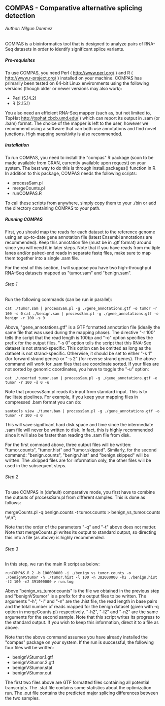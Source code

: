 ## COMPAS - Comparative alternative splicing detection
###### Author: Nilgun Donmez

COMPAS is a bioinformatics tool that is designed to analyze pairs of RNA-Seq datasets in order to identify significant splice variants.

##### Pre-requisites

To use COMPAS, you need Perl ( http://www.perl.org/ ) and R ( http://www.r-project.org/ ) installed on your machine. COMPAS has primarily been tested on 64-bit Linux environments using the following versions (though older or newer versions may also work):

- Perl (5.14.2)
- R (2.15.1)
	
You also need an efficient RNA-Seq mapper (such as, but not limited to, TopHat http://tophat.cbcb.umd.edu/ ) which can report its output in .sam (or .bam) format. The choice of the mapper is left to the user, however we recommend using a software that can both use annotations and find novel junctions. High mapping sensitivity is also recommended.

##### Installation

To run COMPAS, you need to install the "compas" R package (soon to be made available from CRAN, currently available upon request) on your system. The best way to do this is through install.packages() function in R. In addition to this package, COMPAS needs the following scripts:

- processSam.pl
- mergeCounts.pl
- runCOMPAS.R

To call these scripts from anywhere, simply copy them to your ./bin or add the directory containing COMPAS to your path.

##### Running COMPAS

First, you should map the reads for each dataset to the reference genome using an up-to-date gene annotation file (latest Ensembl annotations are recommended). Keep this annotation file (must be in .gtf format) around since you will need it in later steps. Note that if you have reads from multiple lanes and/or paired-end reads in separate fastq files, make sure to map them together into a single .sam file.

For the rest of this section, I will suppose you have two high-throughput RNA-Seq datasets mapped as "tumor.sam" and "benign.sam".

###### Step 1

Run the following commands (can be run in parallel):

` cat ./tumor.sam | processSam.pl -g ./gene_annotations.gtf -o tumor -r 100 -s 0 `
` cat ./benign.sam | processSam.pl -g ./gene_annotations.gtf -o benign -r 100 -s 0 `

Above, "gene_annotations.gtf" is a GTF formatted annotation file (ideally the same file that was used during the mapping phase). The directive "-r 100" tells the script that the read length is 100bp and "-o" option specifies the prefix for the output files. "-s 0" option tells the script that this RNA-Seq dataset is not strand-specific. This option can be omitted as long as the dataset is not strand-specific. Otherwise, it should be set to either "-s 1" (for forward strand genes) or "-s 2" (for reverse strand genes). The above command will work for .sam files that are coordinate sorted. If your files are not sorted by genomic coordinates, you have to toggle the "-u" option:

` cat ./unsorted_tumor.sam | processSam.pl -g ./gene_annotations.gtf -o tumor -r 100 -s 0 -u `

Note that processSam.pl reads its input from standard input. This is to facilitate pipelines. For example, if you keep your mapping files in compressed .bam format you can do:

` samtools view ./tumor.bam | processSam.pl -g ./gene_annotations.gtf -o tumor -r 100 -s 0 `

This will save significant hard disk space and time since the intermediate .sam file will never be written to disk. In fact, this is highly recommended since it will also be faster than reading the .sam file from disk.

For the first command above, three output files will be written: "tumor.counts", "tumor.hist" and "tumor.skipped". Similarly, for the second command: "benign.counts", "benign.hist" and "benign.skipped" will be written. The .skipped files are for information only, the other files will be used in the subsequent steps.

###### Step 2 

To use COMPAS in (default) comparative mode, you first have to combine the outputs of processSam.pl from different samples. This is done as follows:

mergeCounts.pl -q benign.counts -t tumor.counts > benign_vs_tumor.counts \n\n";

Note that the order of the parameters "-q" and "-t" above does not matter. Note that mergeCounts.pl writes its output to standard output, so directing this into a file (as above) is highly recommended.

###### Step 3

In this step, we run the main R script as below:

` runCOMPAS.R 2 -b 100000000 -i ./benign_vs_tumor.counts -o ./benignVStumor -h ./tumor.hist -l 100 -n 382000000 -h2 ./benign.hist -l2 100 -n2 391000000 > run.log `

Above "benign_vs_tumor.counts" is the file we obtained in the previous step and "benignVStumor" is a prefix for the output files to be written. The arguments "-h", "-l" and "-n" are the .hist file, the read length in base pairs and the total number of reads mapped for the benign dataset (given with -q option in mergeCounts.pl) respectively. "-h2", "-l2" and "-n2" are the same arguments for the second sample. Note that this script writes its progress to the standard output. If you wish to keep this information, direct it to a file as above.

Note that the above command assumes you have already installed the "compas" package on your system. If the run is successful, the following four files will be written:

- benignVStumor.1.gtf
- benignVStumor.2.gtf
- benignVStumor.stat
- benignVStumor.out

The first two files above are GTF formatted files containing all potential transcripts. The .stat file contains some statistics about the optimization run. The .out file contains the predicted major splicing differences between the two samples.  


